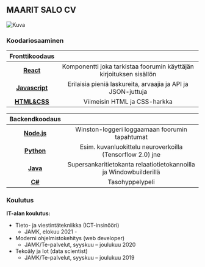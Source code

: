 ## MAARIT SALO CV

![Kuva](https://media-exp1.licdn.com/dms/image/C4D03AQFCX2ipRYy1hw/profile-displayphoto-shrink_400_400/0/1599657245797?e=1647475200&v=beta&t=u2WVY1O90GTr5sfVSGJYQoQhv01uyMNYQtkjN4cZjgA)

### Koodariosaaminen

|  **Fronttikoodaus** |                              | 
|:-------------:|:------:|
|  [**React**](https://github.com/vihervirveli/portfolio/tree/master/React) | Komponentti joka tarkistaa foorumin käyttäjän kirjoituksen sisällön      |
|  [**Javascript**](https://github.com/vihervirveli/portfolio/tree/master/Javascript)| Erilaisia pieniä laskureita, arvaajia ja API ja JSON-juttuja |
| [**HTML&CSS**](https://github.com/vihervirveli/portfolio/tree/master/HTMLjaCSS)  | Viimeisin HTML ja CSS-harkka|   





|  Backendkoodaus    |                                    | 
|:-------------:|:---------:|
|  [**Node.js**](https://github.com/vihervirveli/WiableNode/blob/master/routes/api/articles.js)| Winston-loggeri loggaamaan foorumin tapahtumat |
| [**Python**](https://github.com/vihervirveli/portfolio/tree/master/AI_and_Python)| Esim. kuvanluokittelu neuroverkoilla (Tensorflow 2.0) jne |
| [**Java**](https://github.com/vihervirveli/portfolio/tree/master/Java)| Supersankaritietokanta relaatiotietokannoilla ja Windowbuilderillä |
| [**C#**](https://github.com/vihervirveli/portfolio/tree/master/C%23)  | Tasohyppelypeli |

### Koulutus

**IT-alan koulutus:** 

* Tieto- ja viestintätekniikka (ICT-insinööri)
    * JAMK, elokuu 2021 -
* Moderni ohjelmistokehitys (web developer)
    * JAMK/Te-palvelut, syyskuu – joulukuu 2020  
* Tekoäly ja Iot (data scientist)
    * JAMK/Te-palvelut, syyskuu – joulukuu 2019
